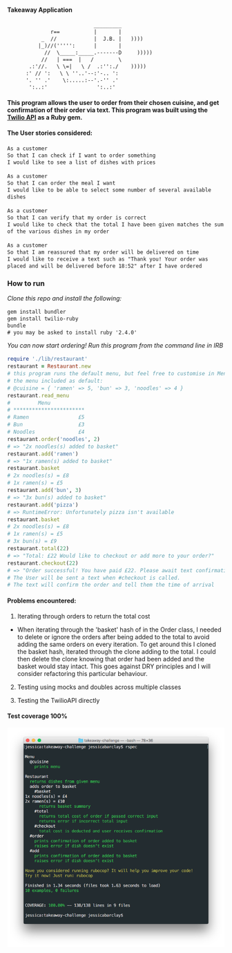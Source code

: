 #### Takeaway Application

```
                            _________
              r==           |       |
           _  //            |  J.B. |   ))))
          |_)//(''''':      |       |
            //  \_____:_____.-------D     )))))
           //   | ===  |   /        \
       .:'//.   \ \=|   \ /  .:'':./    )))))
      :' // ':   \ \ ''..'--:'-.. ':
      '. '' .'    \:.....:--'.-'' .'
       ':..:'                ':..:'

```

#### This program allows the user to order from their chosen cuisine, and get confirmation of their order via text. This program was built using the [Twilio API](https://www.twilio.com/) as a Ruby gem.

#### The User stories considered:

```
As a customer
So that I can check if I want to order something
I would like to see a list of dishes with prices

As a customer
So that I can order the meal I want
I would like to be able to select some number of several available dishes

As a customer
So that I can verify that my order is correct
I would like to check that the total I have been given matches the sum of the various dishes in my order

As a customer
So that I am reassured that my order will be delivered on time
I would like to receive a text such as "Thank you! Your order was placed and will be delivered before 18:52" after I have ordered
```

### How to run

*Clone this repo and install the following:*

```
gem install bundler
gem install twilio-ruby
bundle
# you may be asked to install ruby '2.4.0'
```

*You can now start ordering! Run this program from the command line in IRB*

```ruby
require './lib/restaurant'
restaurant = Restaurant.new
# this program runs the default menu, but feel free to customise in Menu class!
# the menu included as default:
# @cuisine = { 'ramen' => 5, 'bun' => 3, 'noodles' => 4 }
restaurant.read_menu
#         Menu       
# ***********************
# Ramen                £5
# Bun                  £3
# Noodles              £4
restaurant.order('noodles', 2)
# => "2x noodles(s) added to basket"
restaurant.add('ramen')
# => "1x ramen(s) added to basket"
restaurant.basket
# 2x noodles(s) = £8
# 1x ramen(s) = £5
restaurant.add('bun', 3)
# => "3x bun(s) added to basket"
restaurant.add('pizza')
# => RuntimeError: Unfortunately pizza isn't available
restaurant.basket
# 2x noodles(s) = £8
# 1x ramen(s) = £5
# 3x bun(s) = £9
restaurant.total(22)
# => "Total: £22 Would like to checkout or add more to your order?"
restaurant.checkout(22)
# => "Order successful! You have paid £22. Please await text confirmation"
# The User will be sent a text when #checkout is called.
# The text will confirm the order and tell them the time of arrival
```

#### Problems encountered:

1. Iterating through orders to return the total cost

- When iterating through the 'basket' hash of in the Order class, I needed to delete or ignore the orders after being added to the total to avoid adding the same orders on every iteration.
To get around this I cloned the basket hash, iterated through the clone adding to the total. I could then delete the clone knowing that order had been added and the basket would stay intact.
This goes against DRY principles and I will consider refactoring this particular behaviour.

2. Testing using mocks and doubles across multiple classes

3. Testing the TwilioAPI directly

#### Test coverage 100%

![Alt text]( https://github.com/JessicaBarclay/takeaway-challenge/blob/master/links/test-coverage.png )

